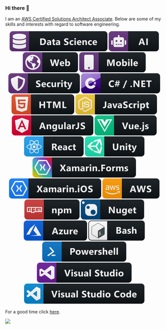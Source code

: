 ### Hi there 👋
I am an <a href="https://www.youracclaim.com/badges/872a91b0-6eb7-4a4f-a2b6-31ba371af10b/public_url">AWS Certified Solutions Architect Associate</a>. Below are some of my skills and interests with regard to software engineering.

<p align="center">
  <img src="https://github.com/MikeCodesDotNET/ColoredBadges/blob/master/svg/dev/misc/datascience.svg" alt="Data Science badge" style="vertical-align:top margin:6px 4px">
  <img src="https://github.com/MikeCodesDotNET/ColoredBadges/blob/master/svg/dev/misc/ai.svg" alt="AI badge" style="vertical-align:top margin:6px 4px">
  <img src="https://github.com/MikeCodesDotNET/ColoredBadges/blob/master/svg/dev/misc/web.svg" alt="Web Dev badge" style="vertical-align:top margin:6px 4px">
  <img src="https://github.com/MikeCodesDotNET/ColoredBadges/blob/master/svg/dev/misc/mobile.svg" alt="Mobile Dev badge" style="vertical-align:top margin:6px 4px">
  <img src="https://github.com/MikeCodesDotNET/ColoredBadges/blob/master/svg/dev/misc/security.svg" alt="Security badge" style="vertical-align:top margin:6px 4px">
  <img src="https://github.com/MikeCodesDotNET/ColoredBadges/blob/master/svg/dev/languages/csharp_dotnet.svg" alt="C# dotnet badge" style="vertical-align:top margin:6px 4px">
  <img src="https://github.com/MikeCodesDotNET/ColoredBadges/blob/master/svg/dev/languages/html.svg" alt="HTML badge" style="vertical-align:top margin:6px 4px">
  <img src="https://github.com/MikeCodesDotNET/ColoredBadges/blob/master/svg/dev/languages/js.svg" alt="JavaScript badge" style="vertical-align:top margin:6px 4px">
  <img src="https://github.com/MikeCodesDotNET/ColoredBadges/blob/master/svg/dev/frameworks/angular.svg" alt="Angular badge" style="vertical-align:top margin:6px 4px">
  <img src="https://github.com/MikeCodesDotNET/ColoredBadges/blob/master/svg/dev/frameworks/vue.svg" alt="Vue badge" style="vertical-align:top margin:6px 4px">
  <img src="https://github.com/MikeCodesDotNET/ColoredBadges/blob/master/svg/dev/frameworks/react.svg" alt="React badge" style="vertical-align:top margin:6px 4px">
  <img src="https://github.com/MikeCodesDotNET/ColoredBadges/blob/master/svg/dev/frameworks/unity.svg" alt="Unity badge" style="vertical-align:top margin:6px 4px">
  <img src="https://github.com/MikeCodesDotNET/ColoredBadges/blob/master/svg/dev/frameworks/xamarin_forms.svg" alt="Xamarin Forms badge" style="vertical-align:top margin:6px 4px">
  <img src="https://github.com/MikeCodesDotNET/ColoredBadges/blob/master/svg/dev/frameworks/xamarin_ios.svg" alt="Xamarin iOS badge" style="vertical-align:top margin:6px 4px">
  <img src="https://github.com/MikeCodesDotNET/ColoredBadges/blob/master/svg/dev/services/aws.svg" alt="AWS badge" style="vertical-align:top margin:6px 4px">
  <img src="https://github.com/MikeCodesDotNET/ColoredBadges/blob/master/svg/dev/services/npm.svg" alt="NPM badge" style="vertical-align:top margin:6px 4px">
  <img src="https://github.com/MikeCodesDotNET/ColoredBadges/blob/master/svg/dev/services/nuget.svg" alt="Nuget badge" style="vertical-align:top margin:6px 4px">
  <img src="https://github.com/MikeCodesDotNET/ColoredBadges/blob/master/svg/dev/services/azure.svg" alt="Azure badge" style="vertical-align:top margin:6px 4px">
  <img src="https://github.com/MikeCodesDotNET/ColoredBadges/blob/master/svg/dev/tools/bash.svg" alt="bash badge" style="vertical-align:top margin:6px 4px">
  <img src="https://github.com/MikeCodesDotNET/ColoredBadges/blob/master/svg/dev/tools/powershell.svg" alt="PowerShell badge" style="vertical-align:top margin:6px 4px">
  <img src="https://github.com/MikeCodesDotNET/ColoredBadges/blob/master/svg/dev/tools/visualstudio.svg" alt="Visual Studio badge" style="vertical-align:top margin:6px 4px">
  <img src="https://github.com/MikeCodesDotNET/ColoredBadges/blob/master/svg/dev/tools/visualstudio_code.svg" alt="VS Code badge" style="vertical-align:top margin:6px 4px">
  
  
  
  
</p>

For a good time click [here](https://rhartzell.github.io/index.html).

<img height="180em" src="https://github-readme-stats.vercel.app/api?username=rhartzell&show_icons=true&hide_border=true&&count_private=true&include_all_commits=true" />

<!--
**rhartzell/rhartzell** is a ✨ _special_ ✨ repository because its `README.md` (this file) appears on your GitHub profile.

Here are some ideas to get you started:

- 🔭 I’m currently working on ...
- 🌱 I’m currently learning ...
- 👯 I’m looking to collaborate on ...
- 🤔 I’m looking for help with ...
- 💬 Ask me about ...
- 📫 How to reach me: ...
- 😄 Pronouns: ...
- ⚡ Fun fact: ...
-->
